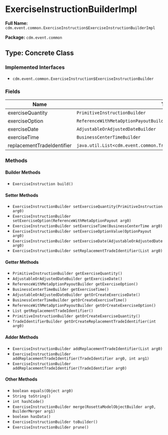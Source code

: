 # ExerciseInstructionBuilderImpl

**Full Name:** `cdm.event.common.ExerciseInstruction$ExerciseInstructionBuilderImpl`

**Package:** `cdm.event.common`

## Type: Concrete Class

### Implemented Interfaces

- `cdm.event.common.ExerciseInstruction$ExerciseInstructionBuilder`

### Fields

| Name | Type | Description |
|------|------|-------------|
| exerciseQuantity | `PrimitiveInstructionBuilder` |  |
| exerciseOption | `ReferenceWithMetaOptionPayoutBuilder` |  |
| exerciseDate | `AdjustableOrAdjustedDateBuilder` |  |
| exerciseTime | `BusinessCenterTimeBuilder` |  |
| replacementTradeIdentifier | `java.util.List<cdm.event.common.TradeIdentifier$TradeIdentifierBuilder>` |  |

### Methods

#### Builder Methods

- `ExerciseInstruction build()`

#### Setter Methods

- `ExerciseInstructionBuilder setExerciseQuantity(PrimitiveInstruction arg0)`
- `ExerciseInstructionBuilder setExerciseOption(ReferenceWithMetaOptionPayout arg0)`
- `ExerciseInstructionBuilder setExerciseTime(BusinessCenterTime arg0)`
- `ExerciseInstructionBuilder setExerciseOptionValue(OptionPayout arg0)`
- `ExerciseInstructionBuilder setExerciseDate(AdjustableOrAdjustedDate arg0)`
- `ExerciseInstructionBuilder setReplacementTradeIdentifier(List arg0)`

#### Getter Methods

- `PrimitiveInstructionBuilder getExerciseQuantity()`
- `AdjustableOrAdjustedDateBuilder getExerciseDate()`
- `ReferenceWithMetaOptionPayoutBuilder getExerciseOption()`
- `BusinessCenterTimeBuilder getExerciseTime()`
- `AdjustableOrAdjustedDateBuilder getOrCreateExerciseDate()`
- `BusinessCenterTimeBuilder getOrCreateExerciseTime()`
- `ReferenceWithMetaOptionPayoutBuilder getOrCreateExerciseOption()`
- `List getReplacementTradeIdentifier()`
- `PrimitiveInstructionBuilder getOrCreateExerciseQuantity()`
- `TradeIdentifierBuilder getOrCreateReplacementTradeIdentifier(int arg0)`

#### Adder Methods

- `ExerciseInstructionBuilder addReplacementTradeIdentifier(List arg0)`
- `ExerciseInstructionBuilder addReplacementTradeIdentifier(TradeIdentifier arg0, int arg1)`
- `ExerciseInstructionBuilder addReplacementTradeIdentifier(TradeIdentifier arg0)`

#### Other Methods

- `boolean equals(Object arg0)`
- `String toString()`
- `int hashCode()`
- `ExerciseInstructionBuilder merge(RosettaModelObjectBuilder arg0, BuilderMerger arg1)`
- `boolean hasData()`
- `ExerciseInstructionBuilder toBuilder()`
- `ExerciseInstructionBuilder prune()`

